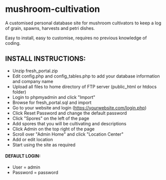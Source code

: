 # mushroom-cultivation
A customised personal database site for mushroom cultivators to keep a log of grain, spawns, harvests and petri dishes. 

Easy to install, easy to customise, requires no previous knowledge of coding.

## INSTALL INSTRUCTIONS:

- Unzip fresh_portal.zip
- Edit config.php and config_tables.php to add your database information and company name
- Upload all files to home directory of FTP server (public_html or htdocs folder)
- Login to phpmyadmin and click "Import"
- Browse for fresh_portal.sql and import
- Go to your website and login (https://yourwebsite.com/login.php)
- Click Reset Password and change the default password
- Click "Spores" on the left of the page
- Add spores that you will be cultivating and descriptions
- Click Admin on the top right of the page
- Scroll over "Admin Home" and click "Location Center"
- Add or edit location
- Start using the site as required

#### DEFAULT LOGIN:
- User = admin
- Password = password
